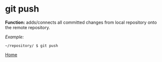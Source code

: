 # git push
**Function:** adds/connects all committed changes from local repository onto the remote repository.

*Example:*
```
~/repository/ $ git push
```

[Home](../README.md)